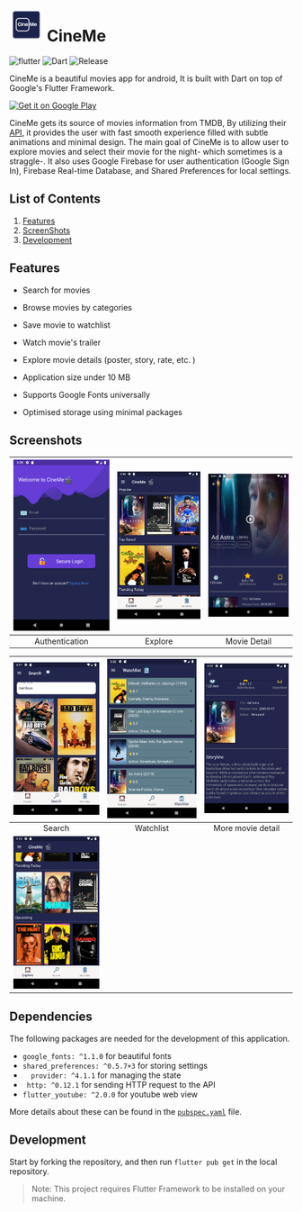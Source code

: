 # <img src="android\app\src\main\ic_launcher-web.png" alt="icon" width=60>  CineMe



![flutter](https://img.shields.io/badge/Flutter-Framework-green?logo=flutter)    ![Dart](https://img.shields.io/badge/Dart-Language-blue?logo=dart)   ![Release](https://img.shields.io/github/v/release/LiquidatorCoder/Prism)



CineMe is a beautiful movies app for android, It is built with Dart on top of Google's Flutter Framework.

<a 
href='https://play.google.com/store/apps/details?id=com.CineMe&pcampaignid=pcampaignidMKT-Other-global-all-co-prtnr-py-PartBadge-Mar2515-1'><img alt='Get it on Google Play' src='https://play.google.com/intl/en_us/badges/static/images/badges/en_badge_web_generic.png' width=250
/></a>


CineMe gets its source of movies information from TMDB, By utilizing their [API](https://developers.themoviedb.org/3/getting-started/introduction), it provides the user with fast smooth experience filled with subtle animations and minimal design. The main goal of CineMe is to allow user to explore movies and select their movie for the night- which sometimes is a straggle-. It also uses Google Firebase for user authentication (Google Sign In), Firebase Real-time Database, and Shared Preferences for local settings.

## List of Contents

1. [Features](#features)
2. [ScreenShots](#screenshots)
5. [Development](#development)


## Features

- Search for movies

- Browse movies by categories

- Save movie to watchlist

- Watch movie's trailer

- Explore movie details (poster, story, rate, etc. )
- Application size under 10 MB
- Supports Google Fonts universally
- Optimised storage using minimal packages

## Screenshots
| <img src="screenshots/1.png" width="250"> |<img src="screenshots/2.png" width="250"> |  <img src="screenshots/5.png" width="250"> |
|:------------:|:------------:| :------------:|
| Authentication |Explore | Movie Detail

| <img src="screenshots/4.png" width="250"> |  <img src="screenshots/7.png" width="250"> |<img src="screenshots/6.png" width="250"> |  
|:------------:|:------------:| :------------:|
|Search | Watchlist |More movie detail 
| <img src="screenshots/3.png" width="250"> |



  


## Dependencies

The following packages are needed for the development of this application.


- `google_fonts: ^1.1.0` for beautiful fonts
- `shared_preferences: ^0.5.7+3` for storing settings
-  `  provider: ^4.1.1` for managing the state
-  ` http: ^0.12.1` for sending HTTP request to the API
-  `flutter_youtube: ^2.0.0`  for youtube web view



More details about these can be found in the [`pubspec.yaml`](https://github.com/Abdulaziz4/CineMe/blob/master/pubspec.yaml) file.



## Development

Start by forking the repository, and then run `flutter pub get` in the local repository. 
>Note: This project requires Flutter Framework to be installed on your machine.
